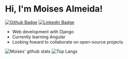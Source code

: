 # Hi, I'm Moises Almeida!

[![Github Badge](https://img.shields.io/badge/-Github-000?style=flat-square&logo=Github&logoColor=white&link=https://github.com/moisesjsalmeida)](https://github.com/moisesjsalmeida)
[![Linkedin Badge](https://img.shields.io/badge/-LinkedIn-blue?style=flat-square&logo=Linkedin&logoColor=white&link=https://www.linkedin.com/in/moisesjsalmeida/)](https://www.linkedin.com/in/fagnerpsantos/)


- Web development with Django
- Currently learning Angular
- Looking foward to collaborate on open-source projects

![Moises' github stats](https://github-readme-stats.vercel.app/api?username=moisesjsalmeida)
![Top Langs](https://github-readme-stats.vercel.app/api/top-langs/?username=moisesjsalmeida)

